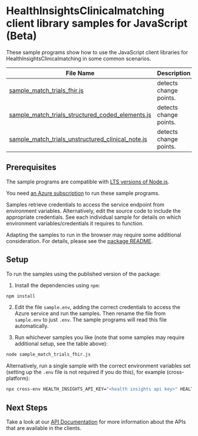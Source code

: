 # HealthInsightsClinicalmatching client library samples for JavaScript (Beta)

These sample programs show how to use the JavaScript client libraries for HealthInsightsClinicalmatching in some common scenarios.

| **File Name**                                                                                       | **Description**        |
| --------------------------------------------------------------------------------------------------- | ---------------------- |
| [sample_match_trials_fhir.js][sample_match_trials_fhir]                                             | detects change points. |
| [sample_match_trials_structured_coded_elements.js][sample_match_trials_structured_coded_elements]   | detects change points. |
| [sample_match_trials_unstructured_clinical_note.js][sample_match_trials_unstructured_clinical_note] | detects change points. |

## Prerequisites

The sample programs are compatible with [LTS versions of Node.js](https://github.com/nodejs/release#release-schedule).

You need [an Azure subscription][freesub] to run these sample programs.

Samples retrieve credentials to access the service endpoint from environment variables. Alternatively, edit the source code to include the appropriate credentials. See each individual sample for details on which environment variables/credentials it requires to function.

Adapting the samples to run in the browser may require some additional consideration. For details, please see the [package README][package].

## Setup

To run the samples using the published version of the package:

1. Install the dependencies using `npm`:

```bash
npm install
```

2. Edit the file `sample.env`, adding the correct credentials to access the Azure service and run the samples. Then rename the file from `sample.env` to just `.env`. The sample programs will read this file automatically.

3. Run whichever samples you like (note that some samples may require additional setup, see the table above):

```bash
node sample_match_trials_fhir.js
```

Alternatively, run a single sample with the correct environment variables set (setting up the `.env` file is not required if you do this), for example (cross-platform):

```bash
npx cross-env HEALTH_INSIGHTS_API_KEY="<health insights api key>" HEALTH_INSIGHTS_ENDPOINT="<health insights endpoint>" node sample_match_trials_fhir.js
```

## Next Steps

Take a look at our [API Documentation][apiref] for more information about the APIs that are available in the clients.

[sample_match_trials_fhir]: https://github.com/Azure/azure-sdk-for-js/blob/main/sdk/healthinsights/health-insights-clinicalmatching-rest/samples/v1-beta/javascript/sample_match_trials_fhir.js
[sample_match_trials_structured_coded_elements]: https://github.com/Azure/azure-sdk-for-js/blob/main/sdk/healthinsights/health-insights-clinicalmatching-rest/samples/v1-beta/javascript/sample_match_trials_structured_coded_elements.js
[sample_match_trials_unstructured_clinical_note]: https://github.com/Azure/azure-sdk-for-js/blob/main/sdk/healthinsights/health-insights-clinicalmatching-rest/samples/v1-beta/javascript/sample_match_trials_unstructured_clinical_note.js
[apiref]: https://docs.microsoft.com/javascript/api
[freesub]: https://azure.microsoft.com/free/
[package]: https://github.com/Azure/azure-sdk-for-js/tree/main/sdk/healthinsights/health-insights-clinicalmatching-rest/README.md
